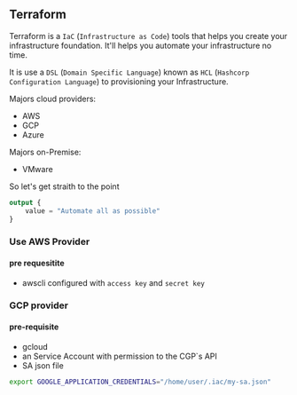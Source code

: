 ## Terraform

Terraform is a `IaC` (`Infrastructure as Code`) tools that helps you create your infrastructure foundation. It'll helps you automate your infrastructure no time.

It is use a `DSL` (`Domain Specific Language`) known as `HCL` (`Hashcorp Configuration Language`) to provisioning your Infrastructure.

Majors cloud providers:
- AWS
- GCP
- Azure

Majors on-Premise:
- VMware

So let's get straith to the point

```terraform
output {
    value = "Automate all as possible"
}
```

### Use AWS Provider

#### pre requesitite
- awscli configured with `access key` and `secret key`

### GCP provider

#### pre-requisite
- gcloud
- an Service Account with permission to the CGP`s API
- SA json file

```bash
export GOOGLE_APPLICATION_CREDENTIALS="/home/user/.iac/my-sa.json"
```